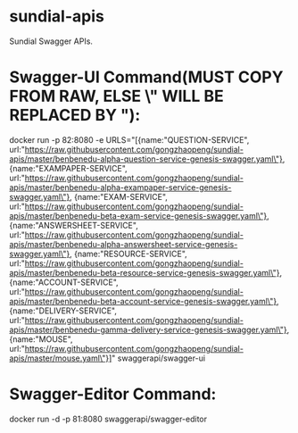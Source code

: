 # sundial-apis
Sundial Swagger APIs.

# Swagger-UI Command(MUST COPY FROM RAW, ELSE \\" WILL BE REPLACED BY "):
docker run -p 82:8080 -e URLS="[{name:\"QUESTION-SERVICE\", url:\"https://raw.githubusercontent.com/gongzhaopeng/sundial-apis/master/benbenedu-alpha-question-service-genesis-swagger.yaml\"}, {name:\"EXAMPAPER-SERVICE\", url:\"https://raw.githubusercontent.com/gongzhaopeng/sundial-apis/master/benbenedu-alpha-exampaper-service-genesis-swagger.yaml\"}, {name:\"EXAM-SERVICE\", url:\"https://raw.githubusercontent.com/gongzhaopeng/sundial-apis/master/benbenedu-beta-exam-service-genesis-swagger.yaml\"}, {name:\"ANSWERSHEET-SERVICE\", url:\"https://raw.githubusercontent.com/gongzhaopeng/sundial-apis/master/benbenedu-alpha-answersheet-service-genesis-swagger.yaml\"}, {name:\"RESOURCE-SERVICE\", url:\"https://raw.githubusercontent.com/gongzhaopeng/sundial-apis/master/benbenedu-beta-resource-service-genesis-swagger.yaml\"}, {name:\"ACCOUNT-SERVICE\", url:\"https://raw.githubusercontent.com/gongzhaopeng/sundial-apis/master/benbenedu-beta-account-service-genesis-swagger.yaml\"}, {name:\"DELIVERY-SERVICE\", url:\"https://raw.githubusercontent.com/gongzhaopeng/sundial-apis/master/benbenedu-gamma-delivery-service-genesis-swagger.yaml\"}, {name:\"MOUSE\", url:\"https://raw.githubusercontent.com/gongzhaopeng/sundial-apis/master/mouse.yaml\"}]" swaggerapi/swagger-ui

# Swagger-Editor Command:
docker run -d -p 81:8080 swaggerapi/swagger-editor
